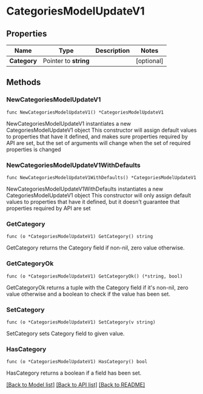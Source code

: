 # CategoriesModelUpdateV1

## Properties

Name | Type | Description | Notes
------------ | ------------- | ------------- | -------------
**Category** | Pointer to **string** |  | [optional] 

## Methods

### NewCategoriesModelUpdateV1

`func NewCategoriesModelUpdateV1() *CategoriesModelUpdateV1`

NewCategoriesModelUpdateV1 instantiates a new CategoriesModelUpdateV1 object
This constructor will assign default values to properties that have it defined,
and makes sure properties required by API are set, but the set of arguments
will change when the set of required properties is changed

### NewCategoriesModelUpdateV1WithDefaults

`func NewCategoriesModelUpdateV1WithDefaults() *CategoriesModelUpdateV1`

NewCategoriesModelUpdateV1WithDefaults instantiates a new CategoriesModelUpdateV1 object
This constructor will only assign default values to properties that have it defined,
but it doesn't guarantee that properties required by API are set

### GetCategory

`func (o *CategoriesModelUpdateV1) GetCategory() string`

GetCategory returns the Category field if non-nil, zero value otherwise.

### GetCategoryOk

`func (o *CategoriesModelUpdateV1) GetCategoryOk() (*string, bool)`

GetCategoryOk returns a tuple with the Category field if it's non-nil, zero value otherwise
and a boolean to check if the value has been set.

### SetCategory

`func (o *CategoriesModelUpdateV1) SetCategory(v string)`

SetCategory sets Category field to given value.

### HasCategory

`func (o *CategoriesModelUpdateV1) HasCategory() bool`

HasCategory returns a boolean if a field has been set.


[[Back to Model list]](../README.md#documentation-for-models) [[Back to API list]](../README.md#documentation-for-api-endpoints) [[Back to README]](../README.md)


